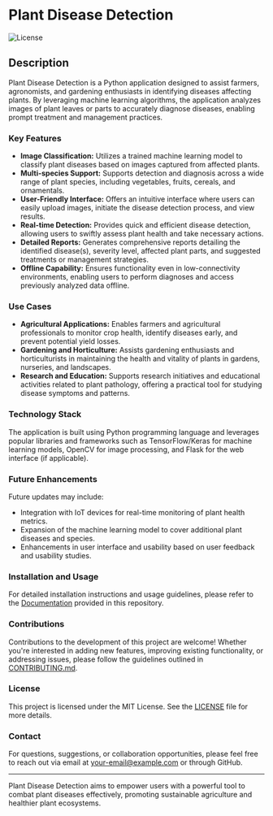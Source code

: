 # Plant Disease Detection

![License](https://img.shields.io/badge/license-MIT-blue.svg)

## Description

Plant Disease Detection is a Python application designed to assist farmers, agronomists, and gardening enthusiasts in identifying diseases affecting plants. By leveraging machine learning algorithms, the application analyzes images of plant leaves or parts to accurately diagnose diseases, enabling prompt treatment and management practices.

### Key Features

- **Image Classification:** Utilizes a trained machine learning model to classify plant diseases based on images captured from affected plants.
- **Multi-species Support:** Supports detection and diagnosis across a wide range of plant species, including vegetables, fruits, cereals, and ornamentals.
- **User-Friendly Interface:** Offers an intuitive interface where users can easily upload images, initiate the disease detection process, and view results.
- **Real-time Detection:** Provides quick and efficient disease detection, allowing users to swiftly assess plant health and take necessary actions.
- **Detailed Reports:** Generates comprehensive reports detailing the identified disease(s), severity level, affected plant parts, and suggested treatments or management strategies.
- **Offline Capability:** Ensures functionality even in low-connectivity environments, enabling users to perform diagnoses and access previously analyzed data offline.

### Use Cases

- **Agricultural Applications:** Enables farmers and agricultural professionals to monitor crop health, identify diseases early, and prevent potential yield losses.
- **Gardening and Horticulture:** Assists gardening enthusiasts and horticulturists in maintaining the health and vitality of plants in gardens, nurseries, and landscapes.
- **Research and Education:** Supports research initiatives and educational activities related to plant pathology, offering a practical tool for studying disease symptoms and patterns.

### Technology Stack

The application is built using Python programming language and leverages popular libraries and frameworks such as TensorFlow/Keras for machine learning models, OpenCV for image processing, and Flask for the web interface (if applicable).

### Future Enhancements

Future updates may include:

- Integration with IoT devices for real-time monitoring of plant health metrics.
- Expansion of the machine learning model to cover additional plant diseases and species.
- Enhancements in user interface and usability based on user feedback and usability studies.

### Installation and Usage

For detailed installation instructions and usage guidelines, please refer to the [Documentation](link-to-your-documentation) provided in this repository.

### Contributions

Contributions to the development of this project are welcome! Whether you're interested in adding new features, improving existing functionality, or addressing issues, please follow the guidelines outlined in [CONTRIBUTING.md](link-to-your-contributing-file).

### License

This project is licensed under the MIT License. See the [LICENSE](link-to-your-license-file) file for more details.

### Contact

For questions, suggestions, or collaboration opportunities, please feel free to reach out via email at [your-email@example.com](mailto:your-email@example.com) or through GitHub.

---

Plant Disease Detection aims to empower users with a powerful tool to combat plant diseases effectively, promoting sustainable agriculture and healthier plant ecosystems.
